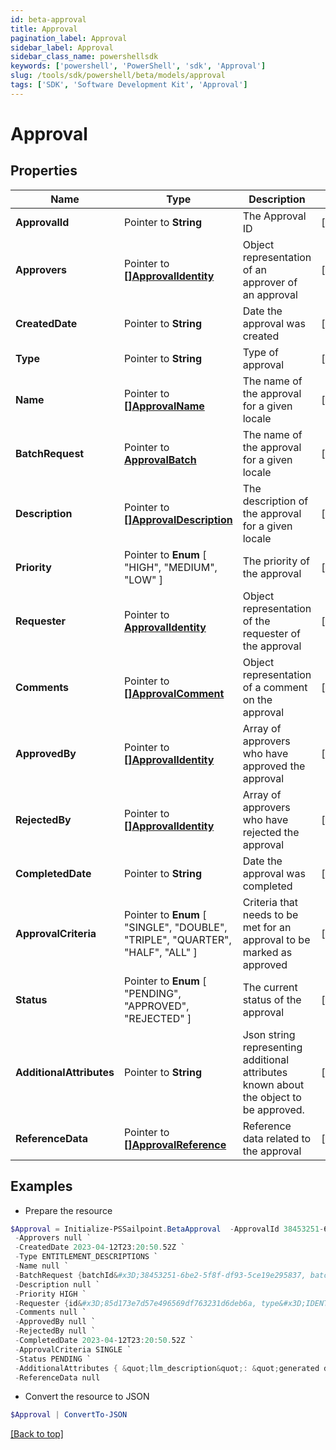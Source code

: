 ```yaml
---
id: beta-approval
title: Approval
pagination_label: Approval
sidebar_label: Approval
sidebar_class_name: powershellsdk
keywords: ['powershell', 'PowerShell', 'sdk', 'Approval'] 
slug: /tools/sdk/powershell/beta/models/approval
tags: ['SDK', 'Software Development Kit', 'Approval']
---
```



# Approval

## Properties

Name | Type | Description | Notes
------------ | ------------- | ------------- | -------------
**ApprovalId** |  Pointer to **String** | The Approval ID | [optional] 
**Approvers** |  Pointer to [**[]ApprovalIdentity**](approval-identity) | Object representation of an approver of an approval | [optional] 
**CreatedDate** |  Pointer to **String** | Date the approval was created | [optional] 
**Type** |  Pointer to **String** | Type of approval | [optional] 
**Name** |  Pointer to [**[]ApprovalName**](approval-name) | The name of the approval for a given locale | [optional] 
**BatchRequest** |  Pointer to [**ApprovalBatch**](approval-batch) | The name of the approval for a given locale | [optional] 
**Description** |  Pointer to [**[]ApprovalDescription**](approval-description) | The description of the approval for a given locale | [optional] 
**Priority** |  Pointer to  **Enum** [  "HIGH",    "MEDIUM",    "LOW" ] | The priority of the approval | [optional] 
**Requester** |  Pointer to [**ApprovalIdentity**](approval-identity) | Object representation of the requester of the approval | [optional] 
**Comments** |  Pointer to [**[]ApprovalComment**](approval-comment) | Object representation of a comment on the approval | [optional] 
**ApprovedBy** |  Pointer to [**[]ApprovalIdentity**](approval-identity) | Array of approvers who have approved the approval | [optional] 
**RejectedBy** |  Pointer to [**[]ApprovalIdentity**](approval-identity) | Array of approvers who have rejected the approval | [optional] 
**CompletedDate** |  Pointer to **String** | Date the approval was completed | [optional] 
**ApprovalCriteria** |  Pointer to  **Enum** [  "SINGLE",    "DOUBLE",    "TRIPLE",    "QUARTER",    "HALF",    "ALL" ] | Criteria that needs to be met for an approval to be marked as approved | [optional] 
**Status** |  Pointer to  **Enum** [  "PENDING",    "APPROVED",    "REJECTED" ] | The current status of the approval | [optional] 
**AdditionalAttributes** |  Pointer to **String** | Json string representing additional attributes known about the object to be approved. | [optional] 
**ReferenceData** |  Pointer to [**[]ApprovalReference**](approval-reference) | Reference data related to the approval | [optional] 

## Examples

- Prepare the resource
```powershell
$Approval = Initialize-PSSailpoint.BetaApproval  -ApprovalId 38453251-6be2-5f8f-df93-5ce19e295837 `
 -Approvers null `
 -CreatedDate 2023-04-12T23:20:50.52Z `
 -Type ENTITLEMENT_DESCRIPTIONS `
 -Name null `
 -BatchRequest {batchId&#x3D;38453251-6be2-5f8f-df93-5ce19e295837, batchSize&#x3D;100} `
 -Description null `
 -Priority HIGH `
 -Requester {id&#x3D;85d173e7d57e496569df763231d6deb6a, type&#x3D;IDENTITY, name&#x3D;John Doe} `
 -Comments null `
 -ApprovedBy null `
 -RejectedBy null `
 -CompletedDate 2023-04-12T23:20:50.52Z `
 -ApprovalCriteria SINGLE `
 -Status PENDING `
 -AdditionalAttributes { &quot;llm_description&quot;: &quot;generated description&quot; } `
 -ReferenceData null
```

- Convert the resource to JSON
```powershell
$Approval | ConvertTo-JSON
```


[[Back to top]](#) 

